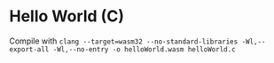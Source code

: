 # Hello World (C)

Compile with `clang --target=wasm32 --no-standard-libraries -Wl,--export-all -Wl,--no-entry -o helloWorld.wasm helloWorld.c`
